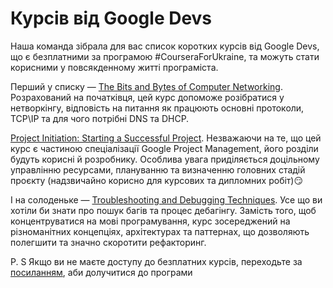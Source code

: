 # Курсів від Google Devs

Наша команда зібрала для вас список коротких курсів від Google Devs, що є безплатними за програмою #CourseraForUkraine, та можуть стати корисними у повсякденному житті програміста.

Перший у списку — [The Bits and Bytes of Computer Networking](https://www.coursera.org/learn/computer-networking). Розрахований на початківця, цей курс допоможе розібратися у нетворкінгу, відповість на питання як працюють основні протоколи, TCP\IP та для чого потрібні DNS та DHCP.

[Project Initiation: Starting a Successful Project](https://www.coursera.org/learn/project-initiation-google). Незважаючи на те, що цей курс є частиною спеціалізації Google Project Management, його розділи будуть корисні й розробнику. Особлива увага приділяється доцільному управлінню ресурсами, плануванню та визначенню головних стадій проєкту (надзвичайно корисно для курсових та дипломних робіт)😏

І на солоденьке — [Troubleshooting and Debugging Techniques](https://t.me/dsc_kpi/305). Усе що ви хотіли би знати про пошук багів та процес дебагінгу. Замість того, щоб концентруватися на мові програмування, курс зосереджений на різноманітних концепціях, архітектурах та паттернах, що дозволяють полегшити та значно скоротити рефакторинг.

P. S Якщо ви не маєте доступу до безплатних курсів, переходьте за [посиланням](https://www.coursera.support/s/article/000001666-Coursera-for-Ukraine-Initiative?language=en_US), аби долучитися до програми
